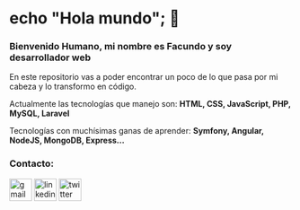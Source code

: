 # echo "Hola mundo"; 👋
### Bienvenido Humano, mi nombre es Facundo y soy desarrollador web
En este repositorio vas a poder encontrar un poco de lo que pasa por mi cabeza y lo transformo en código.

Actualmente las tecnologías que manejo son:
**HTML, CSS, JavaScript, PHP, MySQL, Laravel**

Tecnologías con muchísimas ganas de aprender: **Symfony, Angular, NodeJS, MongoDB, Express...**

### Contacto:

[<img src='https://cdn.jsdelivr.net/npm/simple-icons@3.0.1/icons/gmail.svg' alt='gmail' height='40'>](facu.j.benitez@gmail.com)   [<img src='https://cdn.jsdelivr.net/npm/simple-icons@3.0.1/icons/linkedin.svg' alt='linkedin' height='40'>](https://www.linkedin.com/in/facundo-j-benitez/)   [<img src='https://cdn.jsdelivr.net/npm/simple-icons@3.0.1/icons/twitter.svg' alt='twitter' height='40'>](https://twitter.com/95FJB) 
